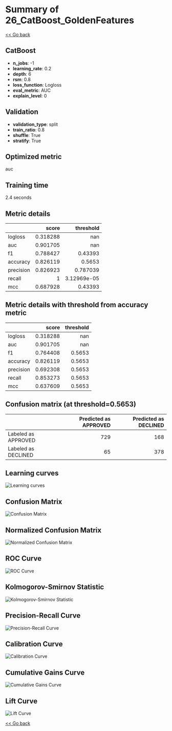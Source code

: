# Summary of 26_CatBoost_GoldenFeatures

[<< Go back](../README.md)


## CatBoost
- **n_jobs**: -1
- **learning_rate**: 0.2
- **depth**: 6
- **rsm**: 0.8
- **loss_function**: Logloss
- **eval_metric**: AUC
- **explain_level**: 0

## Validation
 - **validation_type**: split
 - **train_ratio**: 0.8
 - **shuffle**: True
 - **stratify**: True

## Optimized metric
auc

## Training time

2.4 seconds

## Metric details
|           |    score |     threshold |
|:----------|---------:|--------------:|
| logloss   | 0.318288 | nan           |
| auc       | 0.901705 | nan           |
| f1        | 0.788427 |   0.43393     |
| accuracy  | 0.826119 |   0.5653      |
| precision | 0.826923 |   0.787039    |
| recall    | 1        |   3.12969e-05 |
| mcc       | 0.687928 |   0.43393     |


## Metric details with threshold from accuracy metric
|           |    score |   threshold |
|:----------|---------:|------------:|
| logloss   | 0.318288 |    nan      |
| auc       | 0.901705 |    nan      |
| f1        | 0.764408 |      0.5653 |
| accuracy  | 0.826119 |      0.5653 |
| precision | 0.692308 |      0.5653 |
| recall    | 0.853273 |      0.5653 |
| mcc       | 0.637609 |      0.5653 |


## Confusion matrix (at threshold=0.5653)
|                     |   Predicted as APPROVED |   Predicted as DECLINED |
|:--------------------|------------------------:|------------------------:|
| Labeled as APPROVED |                     729 |                     168 |
| Labeled as DECLINED |                      65 |                     378 |

## Learning curves
![Learning curves](learning_curves.png)
## Confusion Matrix

![Confusion Matrix](confusion_matrix.png)


## Normalized Confusion Matrix

![Normalized Confusion Matrix](confusion_matrix_normalized.png)


## ROC Curve

![ROC Curve](roc_curve.png)


## Kolmogorov-Smirnov Statistic

![Kolmogorov-Smirnov Statistic](ks_statistic.png)


## Precision-Recall Curve

![Precision-Recall Curve](precision_recall_curve.png)


## Calibration Curve

![Calibration Curve](calibration_curve_curve.png)


## Cumulative Gains Curve

![Cumulative Gains Curve](cumulative_gains_curve.png)


## Lift Curve

![Lift Curve](lift_curve.png)



[<< Go back](../README.md)
